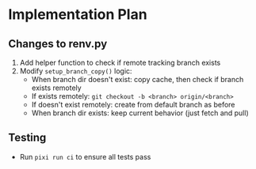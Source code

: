 # Implementation Plan

## Changes to renv.py

1. Add helper function to check if remote tracking branch exists
2. Modify `setup_branch_copy()` logic:
   - When branch dir doesn't exist: copy cache, then check if branch exists remotely
   - If exists remotely: `git checkout -b <branch> origin/<branch>`
   - If doesn't exist remotely: create from default branch as before
   - When branch dir exists: keep current behavior (just fetch and pull)

## Testing
- Run `pixi run ci` to ensure all tests pass
